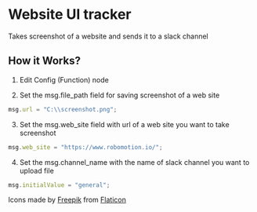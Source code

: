 
# Website UI tracker
Takes screenshot of a website and sends it to a slack channel

## How it Works?
1. Edit Config (Function) node
    
2.  Set the msg.file_path field for saving screenshot of a web site
```js
msg.url = "C:\\screenshot.png";
```

3. Set the msg.web_site field with url of a web site you want to take screenshot
```js
msg.web_site = "https://www.robomotion.io/";
```

4. Set the msg.channel_name with the name of slack channel you want to upload file
```js
msg.initialValue = "general";
```

Icons made by [Freepik](https://www.freepik.com) from [Flaticon](https://www.flaticon.com/)
